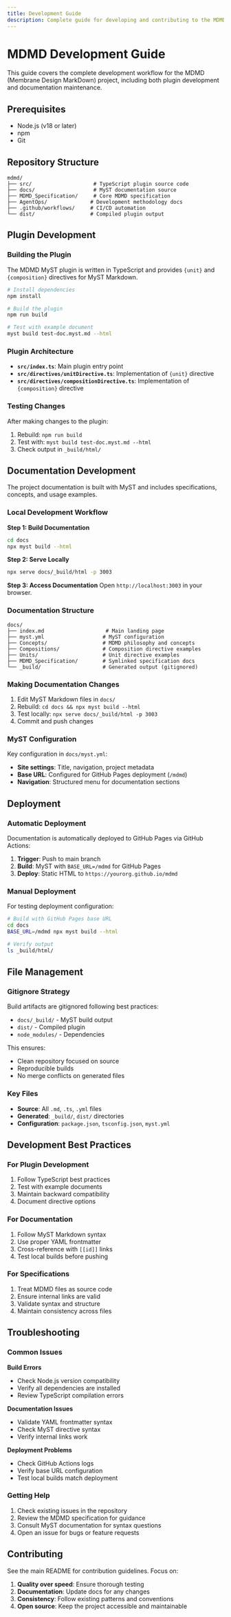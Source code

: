 ```yaml
---
title: Development Guide
description: Complete guide for developing and contributing to the MDMD project
---
```


# MDMD Development Guide

This guide covers the complete development workflow for the MDMD (Membrane Design MarkDown) project, including both plugin development and documentation maintenance.

## Prerequisites

- Node.js (v18 or later)
- npm
- Git

## Repository Structure

```
mdmd/
├── src/                    # TypeScript plugin source code
├── docs/                   # MyST documentation source
├── MDMD_Specification/     # Core MDMD specification
├── AgentOps/              # Development methodology docs
├── .github/workflows/     # CI/CD automation
└── dist/                  # Compiled plugin output
```

## Plugin Development

### Building the Plugin

The MDMD MyST plugin is written in TypeScript and provides `{unit}` and `{composition}` directives for MyST Markdown.

```bash
# Install dependencies
npm install

# Build the plugin
npm run build

# Test with example document
myst build test-doc.myst.md --html
```

### Plugin Architecture

- **`src/index.ts`**: Main plugin entry point
- **`src/directives/unitDirective.ts`**: Implementation of `{unit}` directive
- **`src/directives/compositionDirective.ts`**: Implementation of `{composition}` directive

### Testing Changes

After making changes to the plugin:

1. Rebuild: `npm run build`
2. Test with: `myst build test-doc.myst.md --html`
3. Check output in `_build/html/`

## Documentation Development

The project documentation is built with MyST and includes specifications, concepts, and usage examples.

### Local Development Workflow

**Step 1: Build Documentation**
```bash
cd docs
npx myst build --html
```

**Step 2: Serve Locally**
```bash
npx serve docs/_build/html -p 3003
```

**Step 3: Access Documentation**
Open `http://localhost:3003` in your browser.

### Documentation Structure

```
docs/
├── index.md                    # Main landing page
├── myst.yml                   # MyST configuration
├── Concepts/                  # MDMD philosophy and concepts
├── Compositions/              # Composition directive examples
├── Units/                     # Unit directive examples
├── MDMD_Specification/        # Symlinked specification docs
└── _build/                    # Generated output (gitignored)
```

### Making Documentation Changes

1. Edit MyST Markdown files in `docs/`
2. Rebuild: `cd docs && npx myst build --html`
3. Test locally: `npx serve docs/_build/html -p 3003`
4. Commit and push changes

### MyST Configuration

Key configuration in `docs/myst.yml`:

- **Site settings**: Title, navigation, project metadata
- **Base URL**: Configured for GitHub Pages deployment (`/mdmd`)
- **Navigation**: Structured menu for documentation sections

## Deployment

### Automatic Deployment

Documentation is automatically deployed to GitHub Pages via GitHub Actions:

1. **Trigger**: Push to main branch
2. **Build**: MyST with `BASE_URL=/mdmd` for GitHub Pages
3. **Deploy**: Static HTML to `https://yourorg.github.io/mdmd`

### Manual Deployment

For testing deployment configuration:

```bash
# Build with GitHub Pages base URL
cd docs
BASE_URL=/mdmd npx myst build --html

# Verify output
ls _build/html/
```

## File Management

### Gitignore Strategy

Build artifacts are gitignored following best practices:

- `docs/_build/` - MyST build output
- `dist/` - Compiled plugin
- `node_modules/` - Dependencies

This ensures:
- Clean repository focused on source
- Reproducible builds
- No merge conflicts on generated files

### Key Files

- **Source**: All `.md`, `.ts`, `.yml` files
- **Generated**: `_build/`, `dist/` directories
- **Configuration**: `package.json`, `tsconfig.json`, `myst.yml`

## Development Best Practices

### For Plugin Development

1. Follow TypeScript best practices
2. Test with example documents
3. Maintain backward compatibility
4. Document directive options

### For Documentation

1. Follow MyST Markdown syntax
2. Use proper YAML frontmatter
3. Cross-reference with `[[id]]` links
4. Test local builds before pushing

### For Specifications

1. Treat MDMD files as source code
2. Ensure internal links are valid
3. Validate syntax and structure
4. Maintain consistency across files

## Troubleshooting

### Common Issues

**Build Errors**
- Check Node.js version compatibility
- Verify all dependencies are installed
- Review TypeScript compilation errors

**Documentation Issues**
- Validate YAML frontmatter syntax
- Check MyST directive syntax
- Verify internal links work

**Deployment Problems**
- Check GitHub Actions logs
- Verify base URL configuration
- Test local builds match deployment

### Getting Help

1. Check existing issues in the repository
2. Review the MDMD specification for guidance
3. Consult MyST documentation for syntax questions
4. Open an issue for bugs or feature requests

## Contributing

See the main README for contribution guidelines. Focus on:

1. **Quality over speed**: Ensure thorough testing
2. **Documentation**: Update docs for any changes
3. **Consistency**: Follow existing patterns and conventions
4. **Open source**: Keep the project accessible and maintainable
